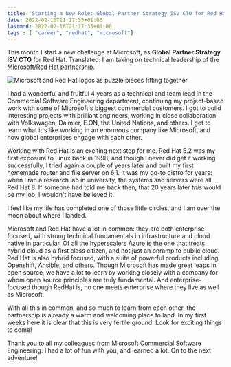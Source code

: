 ```yaml
---
title: "Starting a New Role: Global Partner Strategy ISV CTO for Red Hat"
date: 2022-02-16T21:17:35+01:00
lastmod: 2022-02-16T21:17:35+01:00
tags : [ "career", "redhat", "microsoft"]
---
```


This month I start a new challenge at Microsoft, as **Global Partner Strategy ISV CTO** for Red Hat. Translated: I am taking on technical leadership of the [Microsoft/Red Hat partnership](https://blogs.microsoft.com/blog/2015/11/04/microsoft-and-red-hat-partner-to-deliver-more-flexibility-and-choice/).

![Microsoft and Red Hat logos as puzzle pieces fitting together](/images/microsoft-redhat-puzzle.jpg "The Microsoft-Red Hat partnership")

I had a wonderful and fruitful 4 years as a technical and team lead in the Commercial Software Engineering department, continuing my project-based work with some of Microsoft's biggest commercial customers. I got to build interesting projects with brilliant engineers, working in close collaboration with Volkswagen, Daimler, E.ON, the United Nations, and others. I got to learn what it's like working in an enormous company like Microsoft, and how global enterprises engage with each other.

Working with Red Hat is an exciting next step for me. Red Hat 5.2 was my first exposure to Linux back in 1998, and though I never did get it working successfully, I tried again a couple of years later and built my first homemade router and file server on 6.1. It was my go-to distro for years: when I ran a research lab in university, the systems and servers were all Red Hat 8. If someone had told me back then, that 20 years later *this* would be my job, I wouldn't have believed it.

I feel like my life has completed one of those little circles, and I am over the moon about where I landed.

Microsoft and Red Hat have a lot in common: they are both enterprise focused, with strong technical fundamentals in infrastructure and cloud native in particular. Of all the hyperscalers Azure is the one that treats hybrid cloud as a first class citizen, and not just an onramp to public cloud. Red Hat is also hybrid focused, with a suite of powerful products  including Openshift, Ansible, and others. Though Microsoft has made great leaps in open source, we have a lot to learn by working closely with a company for whom open source principles are truly fundamental. And enterprise-focused though RedHat is, no one meets enterprise where they live as well as Microsoft.

With all this in common, and so much to learn from each other, the partnership is already a warm and welcoming place to land. In my first weeks here it is clear that this is very fertile ground. Look for exciting things to come!

Thank you to all my colleagues from Microsoft Commercial Software Engineering. I had a lot of fun with you, and learned a lot. On to the next adventure!